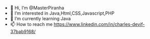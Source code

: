 - 👋 Hi, I’m @MasterPiranha
- 👀 I’m interested in Java,Html,CSS,Javascript,PHP
- 🌱 I’m currently learning Java
- 📫 How to reach me https://www.linkedin.com/in/charles-devif-37bab9168/

<!---
MasterPiranha/MasterPiranha is a ✨ special ✨ repository because its `README.md` (this file) appears on your GitHub profile.
You can click the Preview link to take a look at your changes.
--->
